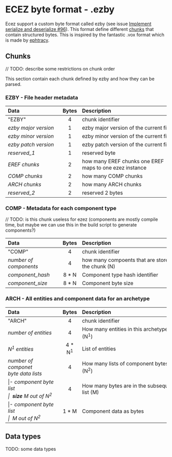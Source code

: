 # ECEZ byte format - .ezby

Ecez support a custom byte format called ezby (see issue [Implement serialize and deserialize #96](https://github.com/Avokadoen/ecez/issues/96)). This format define different [chunks](#chunk_sec) that contain structured bytes. This is inspired by the fantastic .vox format which is made by [ephtracy](https://github.com/ephtracy). 

## <a name="chunk_sec"></a>Chunks

// TODO: describe some restrictions on chunk order

This section contain each chunk defined by ezby and how they can be parsed.

### EZBY - File header metadata 

| <div style="width:155px">Data</div> | Bytes | <div style="width:300px">Description</div>                    |
|:------------------------------------|:-----:|:--------------------------------------------------------------|
| "EZBY"                              | 4     | chunk identifier                                              |
| *ezby major version*                | 1     | ezby major version of the current file                        |
| *ezby minor version*                | 1     | ezby minor version of the current file                        |
| *ezby patch version*                | 1     | ezby patch version of the current file                        |
| *reserved_1*                        | 1     | reserved byte                                                 |
| *EREF chunks*                       | 2     | how many EREF chunks one EREF<br>maps to one ezez instance    |
| *COMP chunks*                       | 2     | how many COMP chunks                                          |
| *ARCH chunks*                       | 2     | how many ARCH chunks                                          |
| *reserved_2*                        | 2     | reserved 2 bytes                                              |

### COMP - Metadata for each component type 

// TODO: is this chunk useless for ezez (components are mostly compile time, but maybe we can use this in the build script to generate components?)

| <div style="width:155px">Data</div> | Bytes | <div style="width:300px">Description</div>             |
|:------------------------------------|:-----:|:------------------------------------------------------ |
| "COMP"                              | 4     | chunk identifier                                       |
| *number of<br>components*           | 4     | how many compoents that are stored in<br>the chunk (N) |
| *component_hash*                    | 8 * N | Component type hash identifier                         |
| *component_size*                    | 8 * N | Component byte size                                    |


### ARCH - All entities and component data for an archetype

| <div style="width:155px">Data</div>                                         |     Bytes        | <div style="width:300px">Description</div>             |
|:----------------------------------------------------------------------------|:----------------:|:-------------------------------------------------------|
| "ARCH"                                                                      | 4                | chunk identifier                                       |
| *number of entities*                                                        | 4                | How many entities in this archetype (N<sup>1</sup>) |
| *N<sup>1</sup> entities*                                                    | 4 * N<sup>1</sup>| List of entities                                       |
| *number of componet<br>byte data lists*                                     | 4                | How many lists of component bytes (N<sup>2</sup>)   |
| \|- *component byte list <br>\|&nbsp;&nbsp;**size** M out of N<sup>2</sup>* | 4                | How many bytes are in the subsequent<br>list (M)      |
| \|- *component byte list <br>\|&nbsp;&nbsp;M out of N<sup>2</sup>*          | 1 * M            | Component data as bytes                                |

## <a name="data_types"></a>Data types

TODO: some data types
